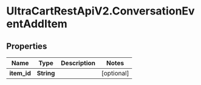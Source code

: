 # UltraCartRestApiV2.ConversationEventAddItem

## Properties
Name | Type | Description | Notes
------------ | ------------- | ------------- | -------------
**item_id** | **String** |  | [optional] 


